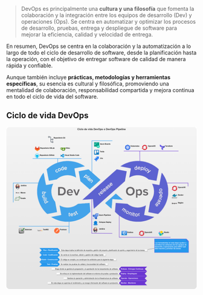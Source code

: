 > DevOps es principalmente una **cultura y una filosofía** que fomenta la colaboración y la integración entre los equipos de desarrollo (Dev) y operaciones (Ops). Se centra en automatizar y optimizar los procesos de desarrollo, pruebas, entrega y despliegue de software para mejorar la eficiencia, calidad y velocidad de entrega.

En resumen, DevOps se centra en la colaboración y la automatización a lo largo de todo el ciclo de desarrollo de software, desde la planificación hasta la operación, con el objetivo de entregar software de calidad de manera rápida y confiable.

Aunque también incluye **prácticas, metodologías y herramientas específicas**, su esencia es cultural y filosófica, promoviendo una mentalidad de colaboración, responsabilidad compartida y mejora continua en todo el ciclo de vida del software.

## Ciclo de vida DevOps

![Ciclo de vida DevOps](images/ciclo-de-vida-devops.png)